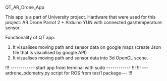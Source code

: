 QT_AR_Drone_App

This app is a part of University project. 
Hardware that were used for this project: AR.Drone Parrot 2 + Arduino YUN with connected gas/temperature sensor. 

Functionality of QT app: 
1) It visualises moving path and sensor data on google maps (create Json file that is visualised by google API) 
2) It visualises moving path and sensor data into 3d OpenGL scene.

!!! ------------ start app from terminal with sudo ------------ !!!
!!! ---ardrone_odometry.py script for ROS from test1 package--- !!!
